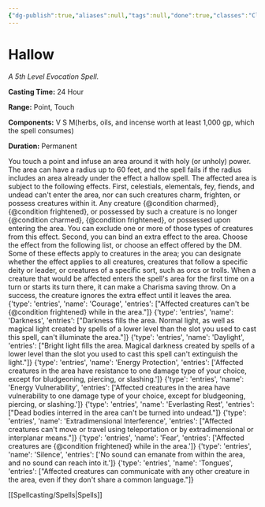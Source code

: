 ```yaml
---
{"dg-publish":true,"aliases":null,"tags":null,"done":true,"classes":"Cleric,","spellLevel":5,"school":"Evocation","source":"PHB","permalink":"/spells/hallow/","dgHomeLink":false,"dgPassFrontmatter":true}
---
```


# Hallow
*A 5th Level Evocation Spell.*

**Casting Time:** 24 Hour

**Range:** Point, Touch

**Components:** V S M(herbs, oils, and incense worth at least 1,000 gp, which the spell consumes)

**Duration:** Permanent

You touch a point and infuse an area around it with holy (or unholy) power. The area can have a radius up to 60 feet, and the spell fails if the radius includes an area already under the effect a hallow spell. The affected area is subject to the following effects.
First, celestials, elementals, fey, fiends, and undead can't enter the area, nor can such creatures charm, frighten, or possess creatures within it. Any creature {@condition charmed}, {@condition frightened}, or possessed by such a creature is no longer {@condition charmed}, {@condition frightened}, or possessed upon entering the area. You can exclude one or more of those types of creatures from this effect.
Second, you can bind an extra effect to the area. Choose the effect from the following list, or choose an effect offered by the DM. Some of these effects apply to creatures in the area; you can designate whether the effect applies to all creatures, creatures that follow a specific deity or leader, or creatures of a specific sort, such as orcs or trolls. When a creature that would be affected enters the spell's area for the first time on a turn or starts its turn there, it can make a Charisma saving throw. On a success, the creature ignores the extra effect until it leaves the area.
{'type': 'entries', 'name': 'Courage', 'entries': ["Affected creatures can't be {@condition frightened} while in the area."]}
{'type': 'entries', 'name': 'Darkness', 'entries': ["Darkness fills the area. Normal light, as well as magical light created by spells of a lower level than the slot you used to cast this spell, can't illuminate the area."]}
{'type': 'entries', 'name': 'Daylight', 'entries': ["Bright light fills the area. Magical darkness created by spells of a lower level than the slot you used to cast this spell can't extinguish the light."]}
{'type': 'entries', 'name': 'Energy Protection', 'entries': ['Affected creatures in the area have resistance to one damage type of your choice, except for bludgeoning, piercing, or slashing.']}
{'type': 'entries', 'name': 'Energy Vulnerability', 'entries': ['Affected creatures in the area have vulnerability to one damage type of your choice, except for bludgeoning, piercing, or slashing.']}
{'type': 'entries', 'name': 'Everlasting Rest', 'entries': ["Dead bodies interred in the area can't be turned into undead."]}
{'type': 'entries', 'name': 'Extradimensional Interference', 'entries': ["Affected creatures can't move or travel using teleportation or by extradimensional or interplanar means."]}
{'type': 'entries', 'name': 'Fear', 'entries': ['Affected creatures are {@condition frightened} while in the area.']}
{'type': 'entries', 'name': 'Silence', 'entries': ['No sound can emanate from within the area, and no sound can reach into it.']}
{'type': 'entries', 'name': 'Tongues', 'entries': ["Affected creatures can communicate with any other creature in the area, even if they don't share a common language."]}

[[Spellcasting/Spells|Spells]]